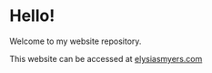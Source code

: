 # Hello!

Welcome to my website repository.

This website can be accessed at [elysiasmyers.com](elysiasmyers.com)

